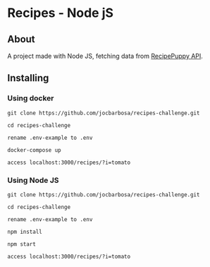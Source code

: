 # Recipes - Node jS

## About

A project made with Node JS, fetching data from <a target="_blank" href="http://www.recipepuppy.com/">RecipePuppy API</a>.

## Installing

### Using docker

```
git clone https://github.com/jocbarbosa/recipes-challenge.git

cd recipes-challenge

rename .env-example to .env

docker-compose up

access localhost:3000/recipes/?i=tomato
```

### Using Node JS
```
git clone https://github.com/jocbarbosa/recipes-challenge.git

cd recipes-challenge

rename .env-example to .env

npm install

npm start

access localhost:3000/recipes/?i=tomato
```
